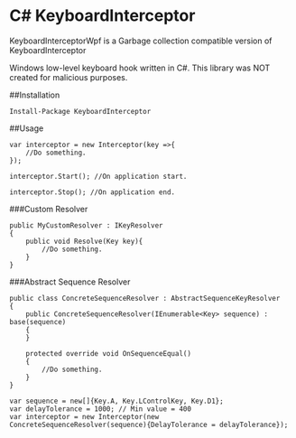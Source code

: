 # C# KeyboardInterceptor

KeyboardInterceptorWpf is a Garbage collection compatible version of KeyboardInterceptor

Windows low-level keyboard hook written in C#. This library was NOT created for malicious purposes.

##Installation
```
Install-Package KeyboardInterceptor
```

##Usage
```
var interceptor = new Interceptor(key =>{
	//Do something.
});

interceptor.Start(); //On application start.

interceptor.Stop(); //On application end.
```

###Custom Resolver
```
public MyCustomResolver : IKeyResolver
{
	public void Resolve(Key key){
		//Do something.
	}
}
```

###Abstract Sequence Resolver
```
public class ConcreteSequenceResolver : AbstractSequenceKeyResolver
{
    public ConcreteSequenceResolver(IEnumerable<Key> sequence) : base(sequence)
    {
    }

    protected override void OnSequenceEqual()
    {
        //Do something.
    }
}

var sequence = new[]{Key.A, Key.LControlKey, Key.D1};
var delayTolerance = 1000; // Min value = 400
var interceptor = new Interceptor(new ConcreteSequenceResolver(sequence){DelayTolerance = delayTolerance});
```
